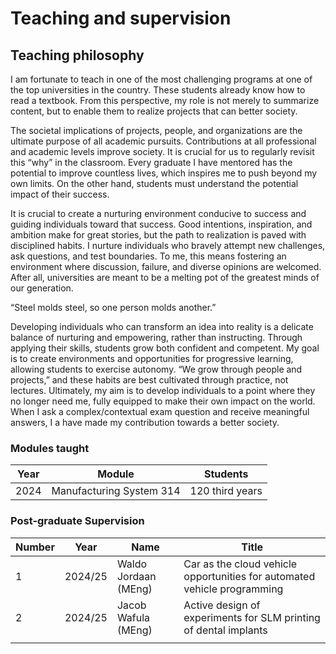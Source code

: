 

# Teaching and supervision

## Teaching philosophy

I am fortunate to teach in one of the most challenging programs at one of the top universities in the country. These students already know how to read a textbook. From this perspective, my role is not merely to summarize content, but to enable them to realize projects that can better society.

The societal implications of projects, people, and organizations are the ultimate purpose of all academic pursuits. Contributions at all professional and academic levels improve society. It is crucial for us to regularly revisit this “why” in the classroom. Every graduate I have mentored has the potential to improve countless lives, which inspires me to push beyond my own limits. On the other hand, students must understand the potential impact of their success.

It is crucial to create a nurturing environment conducive to success and guiding individuals toward that success. Good intentions, inspiration, and ambition make for great stories, but the path to realization is paved with disciplined habits. I nurture individuals who bravely attempt new challenges, ask questions, and test boundaries. To me, this means fostering an environment where discussion, failure, and diverse opinions are welcomed. After all, universities are meant to be a melting pot of the greatest minds of our generation.

“Steel molds steel, so one person molds another.”

Developing individuals who can transform an idea into reality is a delicate balance of nurturing and empowering, rather than instructing. Through applying their skills, students grow both confident and competent. My goal is to create environments and opportunities for progressive learning, allowing students to exercise autonomy. “We grow through people and projects,” and these habits are best cultivated through practice, not lectures. Ultimately, my aim is to develop individuals to a point where they no longer need me, fully equipped to make their own impact on the world. When I ask a complex/contextual exam question and receive meaningful answers, I a have made my contribution towards a better society.



### Modules taught

| Year | Module                   | Students        |
| ---- | ------------------------ | --------------- |
| 2024 | Manufacturing System 314 | 120 third years |



### Post-graduate Supervision

| Number | Year    | Name                 | Title                                                        |
| ------ | ------- | -------------------- | ------------------------------------------------------------ |
| 1      | 2024/25 | Waldo Jordaan (MEng) | Car as the cloud vehicle opportunities for automated vehicle programming |
| 2      | 2024/25 | Jacob Wafula (MEng)  | Active design of experiments for SLM printing of dental implants |
|        |         |                      |                                                              |

